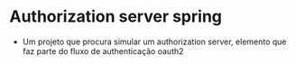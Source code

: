 # Authorization server spring

- Um projeto que procura simular um authorization server, elemento que faz parte do fluxo de authenticação oauth2
